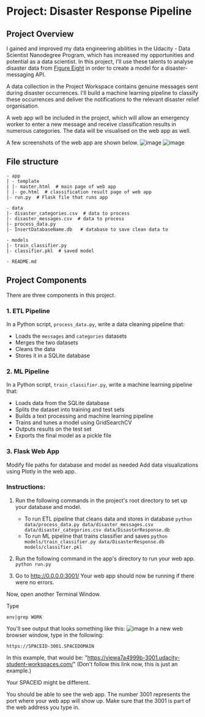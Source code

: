 # Project: Disaster Response Pipeline

## Project Overview
I gained and improved my data engineering abilities in the Udacity - Data Scientist Nanodegree Program, which has increased my opportunities and potential as a data scientist. In this project, I'll use these talents to analyse disaster data from [Figure Eight](https://www.figure-eight.com/) in order to create a model for a disaster-messaging API.

A data collection in the Project Workspace contains genuine messages sent during disaster occurrences. I'll build a machine learning pipeline to classify these occurrences and deliver the notifications to the relevant disaster relief organisation.

A web app will be included in the project, which will allow an emergency worker to enter a new message and receive classification results in numerous categories. The data will be visualised on the web app as well.

A few screenshots of the web app are shown below.
![image](https://user-images.githubusercontent.com/88694623/152629914-8ad0e597-f8dc-49d1-a01a-a6f41db4f74d.png)
![image](https://user-images.githubusercontent.com/88694623/152629918-a14224c9-8edc-4d9c-85d2-b3105f42098b.png)

## File structure
```
- app
| - template
| |- master.html  # main page of web app
| |- go.html  # classification result page of web app
|- run.py  # Flask file that runs app

- data
|- disaster_categories.csv  # data to process 
|- disaster_messages.csv  # data to process
|- process_data.py
|- InsertDatabaseName.db   # database to save clean data to

- models
|- train_classifier.py
|- classifier.pkl  # saved model 

- README.md
```
## Project Components
There are three components in this project.

### 1. ETL Pipeline
In a Python script, `process_data.py`, write a data cleaning pipeline that:

- Loads the `messages` and `categories` datasets
- Merges the two datasets
- Cleans the data
- Stores it in a SQLite database
### 2. ML Pipeline
In a Python script, `train_classifier.py`, write a machine learning pipeline that:

- Loads data from the SQLite database
- Splits the dataset into training and test sets
- Builds a text processing and machine learning pipeline
- Trains and tunes a model using GridSearchCV
- Outputs results on the test set
- Exports the final model as a pickle file
### 3. Flask Web App
Modify file paths for database and model as needed
Add data visualizations using Plotly in the web app. 

### Instructions:
1. Run the following commands in the project's root directory to set up your database and model.

    - To run ETL pipeline that cleans data and stores in database
        `python data/process_data.py data/disaster_messages.csv data/disaster_categories.csv data/DisasterResponse.db`
    - To run ML pipeline that trains classifier and saves
        `python models/train_classifier.py data/DisasterResponse.db models/classifier.pkl`

2. Run the following command in the app's directory to run your web app.
    `python run.py`

3. Go to http://0.0.0.0:3001/
Your web app should now be running if there were no errors.

Now, open another Terminal Window.

Type
```
env|grep WORK
```
You'll see output that looks something like this:
![image](https://user-images.githubusercontent.com/88694623/152629785-d5f1fef4-2011-4466-9163-c3960c8dd98b.png)
In a new web browser window, type in the following:
```
https://SPACEID-3001.SPACEDOMAIN
```
In this example, that would be: "https://viewa7a4999b-3001.udacity-student-workspaces.com/" (Don't follow this link now, this is just an example.)

Your SPACEID might be different.

You should be able to see the web app. The number 3001 represents the port where your web app will show up. Make sure that the 3001 is part of the web address you type in.







